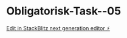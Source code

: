 # Obligatorisk-Task--05

[Edit in StackBlitz next generation editor ⚡️](https://stackblitz.com/~/github.com/sharmababita/Obligatorisk-Task--05)